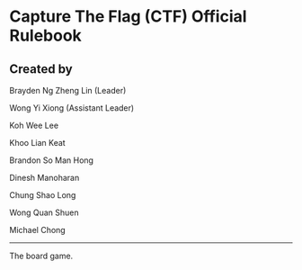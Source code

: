 <b>Capture The Flag (CTF) Official Rulebook </b>
===========================
Created by
----------

Brayden Ng Zheng Lin (Leader)

Wong Yi Xiong (Assistant Leader)

Koh Wee Lee

Khoo Lian Keat

Brandon So Man Hong

Dinesh Manoharan

Chung Shao Long

Wong Quan Shuen

Michael Chong

---------------

The board game.
